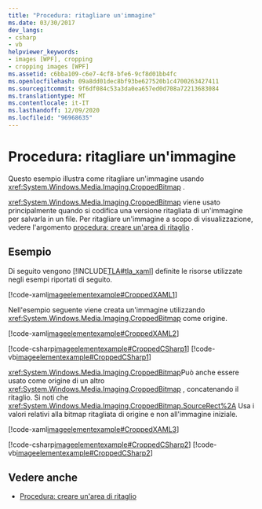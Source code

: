 ```yaml
---
title: "Procedura: ritagliare un'immagine"
ms.date: 03/30/2017
dev_langs:
- csharp
- vb
helpviewer_keywords:
- images [WPF], cropping
- cropping images [WPF]
ms.assetid: c6bba109-c6e7-4cf8-bfe6-9cf8d01bb4fc
ms.openlocfilehash: 09a8dd01dec8bf93be627520b1c4700263427411
ms.sourcegitcommit: 9f6df084c53a3da0ea657ed0d708a72213683084
ms.translationtype: MT
ms.contentlocale: it-IT
ms.lasthandoff: 12/09/2020
ms.locfileid: "96968635"
---
```

# <a name="how-to-crop-an-image"></a>Procedura: ritagliare un'immagine

Questo esempio illustra come ritagliare un'immagine usando <xref:System.Windows.Media.Imaging.CroppedBitmap> .  
  
 <xref:System.Windows.Media.Imaging.CroppedBitmap> viene usato principalmente quando si codifica una versione ritagliata di un'immagine per salvarla in un file. Per ritagliare un'immagine a scopo di visualizzazione, vedere l'argomento [procedura: creare un'area di ritaglio](/previous-versions/dotnet/netframework-3.5/ms746710(v=vs.90)) .  
  
## <a name="example"></a>Esempio  

 Di seguito vengono [!INCLUDE[TLA#tla_xaml](../../../includes/tlasharptla-xaml-md.md)] definite le risorse utilizzate negli esempi riportati di seguito.  
  
 [!code-xaml[imageelementexample#CroppedXAML1](~/samples/snippets/csharp/VS_Snippets_Wpf/ImageElementExample/CSharp/CroppedImageExample.xaml#croppedxaml1)]  
  
 Nell'esempio seguente viene creata un'immagine utilizzando <xref:System.Windows.Media.Imaging.CroppedBitmap> come origine.  
  
 [!code-xaml[imageelementexample#CroppedXAML2](~/samples/snippets/csharp/VS_Snippets_Wpf/ImageElementExample/CSharp/CroppedImageExample.xaml#croppedxaml2)]  
  
 [!code-csharp[imageelementexample#CroppedCSharp1](~/samples/snippets/csharp/VS_Snippets_Wpf/ImageElementExample/CSharp/CroppedImageExample.xaml.cs#croppedcsharp1)]
 [!code-vb[imageelementexample#CroppedCSharp1](~/samples/snippets/visualbasic/VS_Snippets_Wpf/ImageElementExample/VB/CroppedImageExample.xaml.vb#croppedcsharp1)]  
  
 <xref:System.Windows.Media.Imaging.CroppedBitmap>Può anche essere usato come origine di un altro <xref:System.Windows.Media.Imaging.CroppedBitmap> , concatenando il ritaglio. Si noti che <xref:System.Windows.Media.Imaging.CroppedBitmap.SourceRect%2A> Usa i valori relativi alla bitmap ritagliata di origine e non all'immagine iniziale.  
  
 [!code-xaml[imageelementexample#CroppedXAML3](~/samples/snippets/csharp/VS_Snippets_Wpf/ImageElementExample/CSharp/CroppedImageExample.xaml#croppedxaml3)]  
  
 [!code-csharp[imageelementexample#CroppedCSharp2](~/samples/snippets/csharp/VS_Snippets_Wpf/ImageElementExample/CSharp/CroppedImageExample.xaml.cs#croppedcsharp2)]
 [!code-vb[imageelementexample#CroppedCSharp2](~/samples/snippets/visualbasic/VS_Snippets_Wpf/ImageElementExample/VB/CroppedImageExample.xaml.vb#croppedcsharp2)]  
  
## <a name="see-also"></a>Vedere anche

- [Procedura: creare un'area di ritaglio](/previous-versions/dotnet/netframework-3.5/ms746710(v=vs.90))
